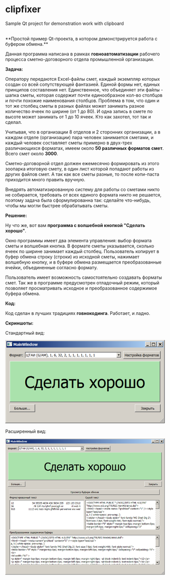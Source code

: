 # clipfixer
Sample Qt project for demonstration work with clipboard

<br>
**Простой пример Qt-проекта, в котором демонстрируется работа с буфером обмена.**

Данная программа написана в рамках **говноавтоматизации** рабочего процесса сметно-договорного отдела промышленной организации. 

**Задача:**

Оператору передаются Excel-файлы смет, каждый экземпляр которых создан со всей сопутствующей фантазией. 
Единой формы нет, единых принципов составления нет. Единственное, что объединяет эти файлы - шапка сметы,
которая содержит почти единообразное кол-во столбцов и почти похожие наименования столбцов. 
Проблема в том, что один и тот же столбец сметы в разных файлах может занимать 
разное количество ячеек по ширине (от 1 до 80). И одна запись в смете по высоте может занимать от 1 до 10 ячеек.
Кто как захотел, тот так и сделал.

Учитывая, что в организации 8 отделов и 2 сторонних организации, 
а в каждом отделе (организации) пара человек занимается сметами, 
и каждый человек составляет сметы примерно в двух-трех различающихся форматах, 
имеем около **50 различных форматов смет**. 
Всего смет около **3000**.

Сметно-договорной отдел должен ежемесячно формировать из этого зоопарка итоговую смету, в один лист которой попадают работы 
из других файлов смет. А так как все сметы разные, то после копи-паста приходится много править вручную.

Внедрять автоматизированную систему для работы со сметами никто не собирается,
требовать от всех единого формата никто не решается,
поэтому задача была сформулированна так: сделайте что-нибудь, чтобы мы могли быстрее обрабатывать сметы.

**Решение:**

Ну что же, вот вам **программа с волшебной кнопкой "Сделать хорошо"**.

Окно программы имеет два элемента управления: выбор формата сметы и волшебная кнопка. 
В формате сметы указывается, сколько ячеек по ширине занимает каждый столбец.
Пользователь копирует в буфер обмена строку (строки) из исходной сметы, нажимает волшебную кнопку, 
и в буфере обмена размещается преобразованные ячейки, объединенные согласно формату.

Пользователь имеет возможность самостоятельно создавать форматы смет. Так же в программе предусмотрен отладочный режим, 
который позволяет просматривать исходное и преобразованное содержимое буфера обмена.


**Код:**

Код сделан в лучших традициях **говнокодинга**. Работает, и ладно.


**Скриншоты:**

Стандартный вид:

![Standart window](/misc/pic/windows_standart.png)

Расширенный вид:

![Full window](/misc/pic/windows_full.png)
